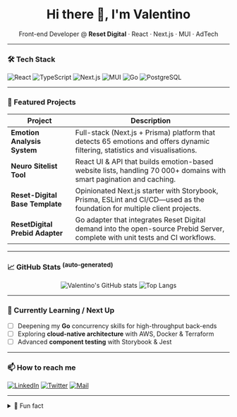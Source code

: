 <h1 align="center">Hi there 👋, I'm Valentino</h1>

<p align="center">
  Front-end Developer @ <strong>Reset Digital</strong> · React · Next.js · MUI · AdTech
</p>

---

### 🛠 Tech Stack
![React](https://img.shields.io/badge/-React-20232A?logo=react&logoColor=61DAFB)
![TypeScript](https://img.shields.io/badge/-TypeScript-3178C6?logo=typescript&logoColor=white)
![Next.js](https://img.shields.io/badge/-Next.js-000000?logo=next.js)
![MUI](https://img.shields.io/badge/-MUI-007FFF?logo=mui&logoColor=white)
![Go](https://img.shields.io/badge/-Go-00ADD8?logo=go)
![PostgreSQL](https://img.shields.io/badge/-Postgres-4169E1?logo=postgresql&logoColor=white)

---

### 🚀 Featured Projects
| Project | Description |
|---------|-------------|
| **Emotion Analysis System** | Full-stack (Next.js + Prisma) platform that detects 65 emotions and offers dynamic filtering, statistics and visualisations. |
| **Neuro Sitelist Tool** | React UI & API that builds emotion-based website lists, handling 70 000+ domains with smart pagination and caching. |
| **Reset-Digital Base Template** | Opinionated Next.js starter with Storybook, Prisma, ESLint and CI/CD—used as the foundation for multiple client projects. |
| **ResetDigital Prebid Adapter** | Go adapter that integrates Reset Digital demand into the open-source Prebid Server, complete with unit tests and CI workflows. |

---

### 📈 GitHub Stats <sup>(auto-generated)</sup>
<p align="center">
  <img src="https://github-readme-stats.vercel.app/api?username=ValentinoRota&show_icons=true&theme=default" alt="Valentino's GitHub stats" />  
  <img src="https://github-readme-stats.vercel.app/api/top-langs/?username=ValentinoRota&layout=compact" alt="Top Langs" />
</p>

---

### 🌱 Currently Learning / Next Up
- [ ] Deepening my **Go** concurrency skills for high-throughput back-ends  
- [ ] Exploring **cloud-native architecture** with AWS, Docker & Terraform  
- [ ] Advanced **component testing** with Storybook & Jest  

---

### 📫 How to reach me
[![LinkedIn](https://img.shields.io/badge/LinkedIn-blue?logo=linkedin)](https://linkedin.com/in/valentinorota)
[![Twitter](https://img.shields.io/badge/Twitter-1DA1F2?logo=twitter&logoColor=white)](https://twitter.com/ValentinoR)
[![Mail](https://img.shields.io/badge/Email-D14836?logo=gmail&logoColor=white)](mailto:valentino@example.com)

---

<details>
<summary>🏐 Fun fact</summary>
When I’m not coding, you’ll find me on the volleyball court playing opposite hitter—spikes and blocks!
</details>
